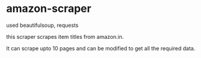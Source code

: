 # amazon-scraper


used beautifulsoup, requests

this scraper scrapes item titles from amazon.in.

It can scrape upto 10 pages and can be modified to get all the required data.
